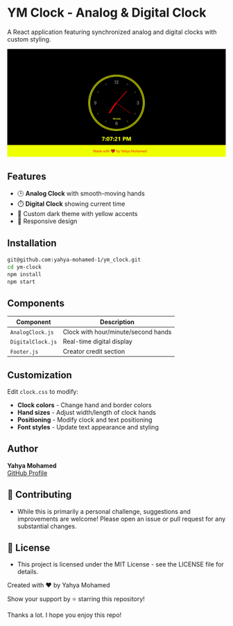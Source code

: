 # YM Clock - Analog & Digital Clock

A React application featuring synchronized analog and digital clocks with custom styling.

<img src='https://github.com/yahya-mohamed-1/ym_clock/blob/main/src/images/ym_clock.png'>

## Features

- 🕒 **Analog Clock** with smooth-moving hands
- ⏱️ **Digital Clock** showing current time
- 🎨 Custom dark theme with yellow accents
- 📱 Responsive design

## Installation

```bash
git@github.com:yahya-mohamed-1/ym_clock.git
cd ym-clock
npm install
npm start
```
## Components

| Component        | Description                          |
|------------------|--------------------------------------|
| `AnalogClock.js` | Clock with hour/minute/second hands  |
| `DigitalClock.js`| Real-time digital display            |
| `Footer.js`      | Creator credit section               |

## Customization

Edit `clock.css` to modify:

- **Clock colors** - Change hand and border colors
- **Hand sizes** - Adjust width/length of clock hands
- **Positioning** - Modify clock and text positioning
- **Font styles** - Update text appearance and styling

## Author

**Yahya Mohamed**  
[GitHub Profile](https://github.com/your-username)

## 🤝 Contributing
- While this is primarily a personal challenge, suggestions and improvements are welcome! Please open an issue or pull request for any substantial changes.

## 📄 License
- This project is licensed under the MIT License - see the LICENSE file for details.

Created with ❤️ by Yahya Mohamed

Show your support by ⭐️ starring this repository!

Thanks a lot. I hope you enjoy this repo!

